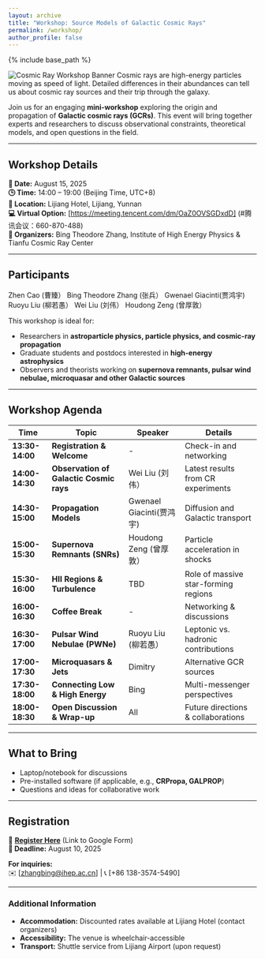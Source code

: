 ```yaml
---
layout: archive
title: "Workshop: Source Models of Galactic Cosmic Rays"
permalink: /workshop/
author_profile: false
---
```


{% include base_path %}

<!--
# **Mini-Workshop: Source Models of Galactic Cosmic Rays**
-->

![Cosmic Ray Workshop Banner](https://btheodorezhang.github.io/files/cosmic_ray_path.png)
Cosmic rays are high-energy particles moving as speed of light. Detailed differences in their abundances can tell us about cosmic ray sources and their trip through the galaxy.

Join us for an engaging **mini-workshop** exploring the origin and propagation of **Galactic cosmic rays (GCRs)**. This event will bring together experts and researchers to discuss observational constraints, theoretical models, and open questions in the field.

---

## **Workshop Details**  
**📅 Date:** August 15, 2025  
**🕒 Time:** 14:00 – 19:00 (Beijing Time, UTC+8)  
**📍 Location:** Lijiang Hotel, Lijiang, Yunnan  
**💻 Virtual Option:** [https://meeting.tencent.com/dm/OaZ0OVSGDxdD] (#腾讯会议：660-870-488)  
**🎤 Organizers:** Bing Theodore Zhang, Institute of High Energy Physics & Tianfu Cosmic Ray Center 

---

## **Participants**  
Zhen Cao (曹臻）
Bing Theodore Zhang (张兵）
Gwenael Giacinti(贾鸿宇)
Ruoyu Liu (柳若愚）
Wei Liu (刘伟）
Houdong Zeng (曾厚敦）


This workshop is ideal for:  
- Researchers in **astroparticle physics, particle physics, and cosmic-ray propagation**  
- Graduate students and postdocs interested in **high-energy astrophysics**  
- Observers and theorists working on **supernova remnants, pulsar wind nebulae, microquasar and other Galactic sources**  

<!--
**Maximum participants:** 50 (Registration required)  
-->

---

## **Workshop Agenda**  

| Time          | Topic                          | Speaker       | Details  
|---------------|--------------------------------|---------------|-----------------  
| **13:30-14:00** | **Registration & Welcome**     | -             | Check-in and networking  
| **14:00-14:30** | **Observation of Galactic Cosmic rays**  | Wei Liu (刘伟）      | Latest results from CR experiments  
| **14:30-15:00** | **Propagation Models**         | Gwenael Giacinti(贾鸿宇)     | Diffusion and Galactic transport  
| **15:00-15:30** | **Supernova Remnants (SNRs)**  | Houdong Zeng (曾厚敦）   | Particle acceleration in shocks  
| **15:30-16:00** | **HII Regions & Turbulence**   | TBD     | Role of massive star-forming regions  
| **16:00-16:30** | **Coffee Break**               | -             | Networking & discussions  
| **16:30-17:00** | **Pulsar Wind Nebulae (PWNe)** | Ruoyu Liu (柳若愚）     | Leptonic vs. hadronic contributions  
| **17:00-17:30** | **Microquasars & Jets**        | Dimitry     | Alternative GCR sources  
| **17:30-18:00** | **Connecting Low & High Energy** | Bing   | Multi-messenger perspectives  
| **18:00-18:30** | **Open Discussion & Wrap-up**  | All           | Future directions & collaborations  

---

## **What to Bring**  
- Laptop/notebook for discussions  
- Pre-installed software (if applicable, e.g., **CRPropa, GALPROP**)  
- Questions and ideas for collaborative work  

---

## **Registration**  
🔗 **[Register Here](#)** (Link to Google Form)  
**📅 Deadline:** August 10, 2025  

**For inquiries:**  
✉️ [zhangbing@ihep.ac.cn] | 📞 [+86 138-3574-5490]  

---

### **Additional Information**  
- **Accommodation:** Discounted rates available at Lijiang Hotel (contact organizers)  
- **Accessibility:** The venue is wheelchair-accessible  
- **Transport:** Shuttle service from Lijiang Airport (upon request)  
